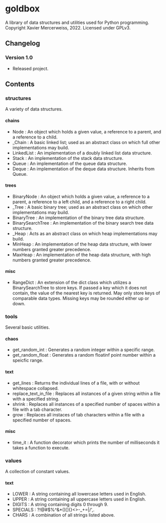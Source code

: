 # goldbox
A library of data structures and utilities used for Python programming. 
Copyright Xavier Mercerweiss, 2022. Licensed under GPLv3.

## Changelog
### Version 1.0
- Released project.

## Contents
### **structures**
A variety of data structures.
#### chains
- Node : An object which holds a given value, a reference to a parent, and a reference to a child.
- \_Chain : A basic linked list; used as an abstract class on which full other implementations may build.
- LinkedList : An implementation of a doubly linked list data structure.
- Stack : An implementation of the stack data structure.
- Queue : An implementation of the queue data structure.
- Deque : An implementation of the deque data structure. Inherits from Queue.

#### trees
- BinaryNode : An object which holds a given value, a reference to a parent, a reference to a left child, and a reference to a right child.
- \_Tree : A basic binary tree; used as an abstract class on which other implementations may build.
- BinaryTree : An implementation of the binary tree data structure.
- BinarySearchTree : An implementation of the binary search tree data structure.
- \_Heap : Acts as an abstract class on which heap implementations may build.
- MinHeap : An implementation of the heap data structure, with lower numbers granted greater precedence.
- MaxHeap : An implementation of the heap data structure, with high numbers granted greater precedence.


#### misc
- RangeDict : An extension of the dict class which utilizes a BinarySearchTree to store keys. If passed a key which it does not contain, the value of the nearest key is returned. May only store keys of comparable data types. Missing keys may be rounded either up or down.

### **tools**
Several basic utilities.
#### chaos
- get_random_int : Generates a random integer within a specific range. 
- get_random_float : Generates a random floatinf point number within a speicfic range.

#### text
- get_lines : Returns the individual lines of a file, with or without whitespace collapsed.
- replace_text_in_file : Replaces all instances of a given string within a file with a specified string.
- shrink : Replaces all instances of a specified number of spaces within a file with a tab character.
- grow : Replaces all instaces of tab characters within a file with a specified number of spaces.

#### misc
- time_it : A function decorator which prints the number of milliseconds it takes a function to execute.

### **values**
A collection of constant values.
#### text
- LOWER : A string containing all lowercase letters used in English.
- UPPER : A string containing all uppercase letters used in English.
- DIGITS : A string containing digits 0 through 9.
- SPECIALS : ?!@#$%^&\*()[]{}<>-\_+=|/',.
- CHARS : A combination of all strings listed above.
